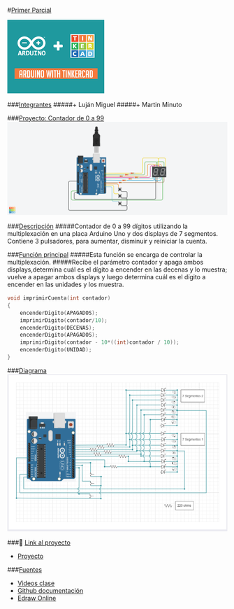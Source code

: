 #[Primer Parcial]()

![Imagen portada](img\Arduino.png)

###[Integrantes]()
#####+ Luján Miguel
#####+ Martin Minuto
  
###[Proyecto: Contador de 0 a 99]()
![Imagen Proyecto](img\ContadorDe0a99.png)

###[Descripción]()
#####Contador de 0 a 99 dígitos utilizando la multiplexación en una placa Arduino Uno y dos displays de 7 segmentos. Contiene 3 pulsadores, para aumentar, disminuir y reiniciar la cuenta. 

###[Función principal]()
#####Esta función se encarga de controlar la multiplexación.
#####Recibe el parámetro contador y apaga ambos displays,determina cuál es el dígito a encender  en las decenas y lo muestra; vuelve a apagar ambos displays y luego determina cuál es el dígito a encender en las unidades y los muestra.


```C++
void imprimirCuenta(int contador)
{
    encenderDigito(APAGADOS);
    imprimirDigito(contador/10);
    encenderDigito(DECENAS);
    encenderDigito(APAGADOS);
    imprimirDigito(contador - 10*((int)contador / 10));
    encenderDigito(UNIDAD);
}
```
###[Diagrama]()
![Diagrama proyecto](img\Diagrama.png)

###:eyes: [Link al proyecto]()
+ [Proyecto](https://www.tinkercad.com/things/3eCkR0PgxvF)
  
###[Fuentes]()
+ [Videos clase](https://www.youtube.com/playlist?list=PL7LaR6_A2-E11BQXtypHMgWrSR-XOCeyD)
+ [Github documentación](https://docs.github.com/es/get-started/writing-on-github/getting-started-with-writing-and-formatting-on-github/basic-writing-and-formatting-syntax)
+ [Edraw Online](https://www.edrawmax.com/online/share.html?code=fb7e017c63a511ee8e0f0a54be41f961)
